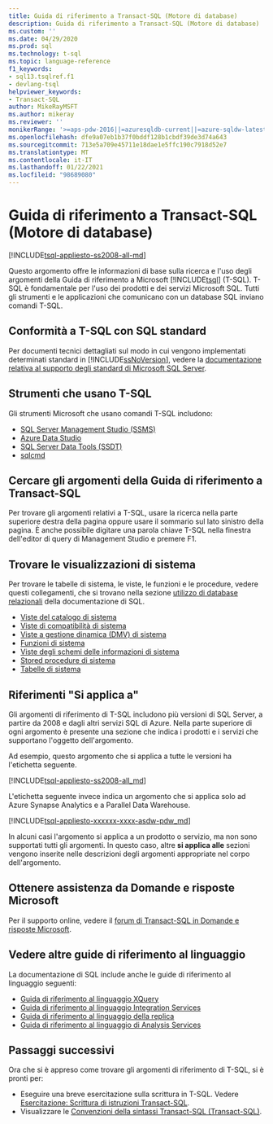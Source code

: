 ```yaml
---
title: Guida di riferimento a Transact-SQL (Motore di database)
description: Guida di riferimento a Transact-SQL (Motore di database)
ms.custom: ''
ms.date: 04/29/2020
ms.prod: sql
ms.technology: t-sql
ms.topic: language-reference
f1_keywords:
- sql13.tsqlref.f1
- devlang-tsql
helpviewer_keywords:
- Transact-SQL
author: MikeRayMSFT
ms.author: mikeray
ms.reviewer: ''
monikerRange: '>=aps-pdw-2016||=azuresqldb-current||=azure-sqldw-latest||>=sql-server-2016||>=sql-server-linux-2017||=azuresqldb-mi-current'
ms.openlocfilehash: dfe9a07eb1b37f0bddf128b1cbdf39de3d74a643
ms.sourcegitcommit: 713e5a709e45711e18dae1e5ffc190c7918d52e7
ms.translationtype: MT
ms.contentlocale: it-IT
ms.lasthandoff: 01/22/2021
ms.locfileid: "98689080"
---
```

# <a name="transact-sql-reference-database-engine"></a>Guida di riferimento a Transact-SQL (Motore di database)
[!INCLUDE[tsql-appliesto-ss2008-all-md](../includes/tsql-appliesto-ss2008-all-md.md)]

Questo argomento offre le informazioni di base sulla ricerca e l'uso degli argomenti della Guida di riferimento a Microsoft [!INCLUDE[tsql](../includes/tsql-md.md)] (T-SQL). T-SQL è fondamentale per l'uso dei prodotti e dei servizi Microsoft SQL. Tutti gli strumenti e le applicazioni che comunicano con un database SQL inviano comandi T-SQL.  

## <a name="t-sql-compliance-with-sql-standard"></a>Conformità a T-SQL con SQL standard
Per documenti tecnici dettagliati sul modo in cui vengono implementati determinati standard in [!INCLUDE[ssNoVersion](../includes/ssnoversion-md.md)], vedere la [documentazione relativa al supporto degli standard di Microsoft SQL Server](/openspecs/sql_standards/ms-sqlstandlp/89fb00b1-4b9e-4296-92ce-a2b3f7ca01d2).

## <a name="tools-that-use-t-sql"></a>Strumenti che usano T-SQL
Gli strumenti Microsoft che usano comandi T-SQL includono:

- [SQL Server Management Studio (SSMS)](../ssms/download-sql-server-management-studio-ssms.md)
- [Azure Data Studio](../azure-data-studio/download-azure-data-studio.md)
- [SQL Server Data Tools (SSDT)](../ssdt/download-sql-server-data-tools-ssdt.md)
- [sqlcmd](../tools/sqlcmd-utility.md)

## <a name="locate-the-transact-sql-reference-topics"></a>Cercare gli argomenti della Guida di riferimento a Transact-SQL  
Per trovare gli argomenti relativi a T-SQL, usare la ricerca nella parte superiore destra della pagina oppure usare il sommario sul lato sinistro della pagina. È anche possibile digitare una parola chiave T-SQL nella finestra dell'editor di query di Management Studio e premere F1.

## <a name="find-system-views"></a>Trovare le visualizzazioni di sistema
Per trovare le tabelle di sistema, le viste, le funzioni e le procedure, vedere questi collegamenti, che si trovano nella sezione [utilizzo di database relazionali](../relational-databases/databases/databases.md) della documentazione di SQL.

- [Viste del catalogo di sistema](../relational-databases/system-catalog-views/catalog-views-transact-sql.md)
- [Viste di compatibilità di sistema](../relational-databases/system-compatibility-views/system-compatibility-views-transact-sql.md)
- [Viste a gestione dinamica (DMV) di sistema](../relational-databases/system-dynamic-management-views/system-dynamic-management-views.md)
- [Funzioni di sistema](../relational-databases/system-functions/system-functions-category-transact-sql.md)
- [Viste degli schemi delle informazioni di sistema](../relational-databases/system-information-schema-views/system-information-schema-views-transact-sql.md)
- [Stored procedure di sistema](../relational-databases/system-stored-procedures/system-stored-procedures-transact-sql.md)
- [Tabelle di sistema](../relational-databases/system-tables/system-tables-transact-sql.md)

## <a name="applies-to-references"></a>Riferimenti "Si applica a"  

Gli argomenti di riferimento di T-SQL includono più versioni di SQL Server, a partire da 2008 e dagli altri servizi SQL di Azure. Nella parte superiore di ogni argomento è presente una sezione che indica i prodotti e i servizi che supportano l'oggetto dell'argomento. 

Ad esempio, questo argomento che si applica a tutte le versioni ha l'etichetta seguente.

[!INCLUDE[tsql-appliesto-ss2008-all_md](../includes/tsql-appliesto-ss2008-all-md.md)]

L'etichetta seguente invece indica un argomento che si applica solo ad Azure Synapse Analytics e a Parallel Data Warehouse.

[!INCLUDE[tsql-appliesto-xxxxxx-xxxx-asdw-pdw_md](../includes/applies-to-version/asa-pdw.md)]

In alcuni casi l'argomento si applica a un prodotto o servizio, ma non sono supportati tutti gli argomenti. In questo caso, altre **si applica alle** sezioni vengono inserite nelle descrizioni degli argomenti appropriate nel corpo dell'argomento.

## <a name="get-help-from-microsoft-q--a"></a>Ottenere assistenza da Domande e risposte Microsoft

Per il supporto online, vedere il [forum di Transact-SQL in Domande e risposte Microsoft](/answers/topics/sql-server-transact-sql.html).

## <a name="see-other-language-references"></a>Vedere altre guide di riferimento al linguaggio

La documentazione di SQL include anche le guide di riferimento al linguaggio seguenti:

- [Guida di riferimento al linguaggio XQuery](../xquery/xquery-language-reference-sql-server.md)
- [Guida di riferimento al linguaggio Integration Services](../integration-services/integration-services-language-reference.md)
- [Guida di riferimento al linguaggio della replica](../relational-databases/replication/replication-language-reference.md)
- [Guida di riferimento al linguaggio di Analysis Services](../mdx/multidimensional-expressions-mdx-reference.md)

## <a name="next-steps"></a>Passaggi successivi
Ora che si è appreso come trovare gli argomenti di riferimento di T-SQL, si è pronti per:

- Eseguire una breve esercitazione sulla scrittura in T-SQL. Vedere [Esercitazione: Scrittura di istruzioni Transact-SQL](../t-sql/tutorial-writing-transact-sql-statements.md).
- Visualizzare le [Convenzioni della sintassi Transact-SQL &#40;Transact-SQL&#41;](../t-sql/language-elements/transact-sql-syntax-conventions-transact-sql.md).